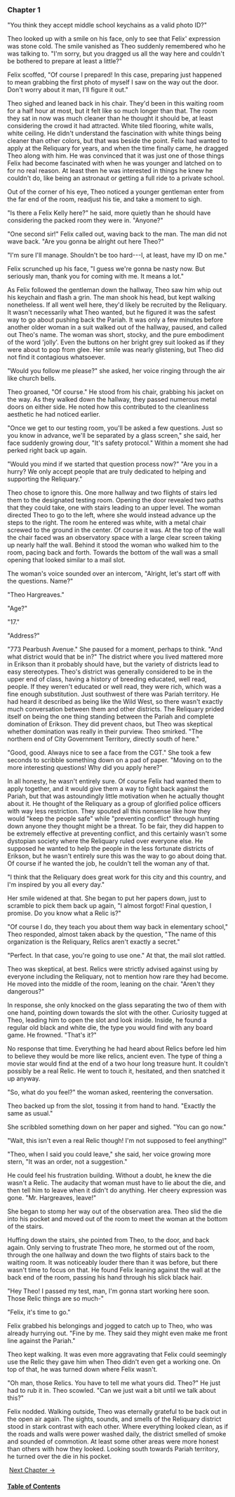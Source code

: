 ### Chapter 1

"You think they accept middle school keychains as a valid photo ID?"

Theo looked up with a smile on his face, only to see that Felix' expression was stone cold. The smile vanished as Theo suddenly remembered who he was talking to. "I'm sorry, but you dragged us all the way here and couldn't be bothered to prepare at least a little?"

Felix scoffed, "Of course I prepared! In this case, preparing just happened to mean grabbing the first photo of myself I saw on the way out the door. Don't worry about it man, I'll figure it out."

Theo sighed and leaned back in his chair. They'd been in this waiting room for a half hour at most, but it felt like so much longer than that. The room they sat in now was much cleaner than he thought it should be, at least considering the crowd it had attracted. White tiled flooring, white walls, white ceiling. He didn't understand the fascination with white things being cleaner than other colors, but that was beside the point. Felix had wanted to apply at the Reliquary for years, and when the time finally came, he dragged Theo along with him. He was convinced that it was just one of those things Felix had become fascinated with when he was younger and latched on to for no real reason. At least then he was interested in things he knew he couldn't do, like being an astronaut or getting a full ride to a private school.

Out of the corner of his eye, Theo noticed a younger gentleman enter from the far end of the room, readjust his tie, and take a moment to sigh. 

"Is there a Felix Kelly here?" he said, more quietly than he should have considering the packed room they were in. "Anyone?"

"One second sir!" Felix called out, waving back to the man. The man did not wave back. "Are you gonna be alright out here Theo?"

"I'm sure I'll manage. Shouldn't be too hard---I, at least, have my ID on me."

Felix scrunched up his face, "I guess we're gonna be nasty now. But seriously man, thank you for coming with me. It means a lot." 

As Felix followed the gentleman down the hallway, Theo saw him whip out his keychain and flash a grin. The man shook his head, but kept walking nonetheless. If all went well here, they'd likely be recruited by the Reliquary. It wasn't necessarily what Theo wanted, but he figured it was the safest way to go about pushing back the Pariah. It was only a few minutes before another older woman in a suit walked out of the hallway, paused, and called out Theo's name. The woman was short, stocky, and the pure embodiment of the word 'jolly'. Even the buttons on her bright grey suit looked as if they were about to pop from glee. Her smile was nearly glistening, but Theo did not find it contagious whatsoever. 

"Would you follow me please?" she asked, her voice ringing through the air like church bells. 

Theo groaned, "Of course." He stood from his chair, grabbing his jacket on the way. As they walked down the hallway, they passed numerous metal doors on either side. He noted how this contributed to the cleanliness aesthetic he had noticed earlier.

"Once we get to our testing room, you'll be asked a few questions. Just so you know in advance, we'll be separated by a glass screen," she said, her face suddenly growing dour, "It's safety protocol." Within a moment she had perked right back up again.

"Would you mind if we started that question process now?"
"Are you in a hurry? We only accept people that are truly dedicated to helping and supporting the Reliquary."

Theo chose to ignore this. One more hallway and two flights of stairs led them to the designated testing room. Opening the door revealed two paths that they could take, one with stairs leading to an upper level. The woman directed Theo to go to the left, where she would instead advance up the steps to the right. The room he entered was white, with a metal chair screwed to the ground in the center. Of course it was. At the top of the wall the chair faced was an observatory space with a large clear screen taking up nearly half the wall. Behind it stood the woman who walked him to the room, pacing back and forth. Towards the bottom of the wall was a small opening that looked similar to a mail slot.

The woman's voice sounded over an intercom, "Alright, let's start off with the questions. Name?"

"Theo Hargreaves."

"Age?"

"17."

"Address?"

"773 Pearbush Avenue." 
She paused for a moment, perhaps to think. "And what district would that be in?" 
The district where you lived mattered more in Erikson than it probably should have, but the variety of districts lead to easy stereotypes. Theo's district was generally considered to be in the upper end of class, having a history of breeding educated, well read, people. If they weren't educated or well read, they were rich, which was a fine enough substitution. Just southwest of there was Pariah territory. He had heard it described as being like the Wild West, so there wasn't exactly much conversation between them and other districts. The Reliquary prided itself on being the one thing standing between the Pariah and complete domination of Erikson. They did prevent chaos, but Theo was skeptical whether domination was really in their purview. Theo smirked. "The northern end of City Government Territory, directly south of here." 

"Good, good. Always nice to see a face from the CGT." She took a few seconds to scribble something down on a pad of paper. "Moving on to the more interesting questions! Why did you apply here?"

In all honesty, he wasn't entirely sure. Of course Felix had wanted them to apply together, and it would give them a way to fight back against the Pariah, but that was astoundingly little motivation when he actually thought about it. He thought of the Reliquary as a group of glorified police officers with way less restriction. They spouted all this nonsense like how they would "keep the people safe" while "preventing conflict" through hunting down anyone they thought might be a threat. To be fair, they did happen to be extremely effective at preventing conflict, and this certainly wasn't some dystopian society where the Reliquary ruled over everyone else. He supposed he wanted to help the people in the less fortunate districts of Erikson, but he wasn't entirely sure this was the way to go about doing that. Of course if he wanted the job, he couldn't tell the woman any of that. 

"I think that the Reliquary does great work for this city and this country, and I'm inspired by you all every day."

Her smile widened at that. She began to put her papers down, just to scramble to pick them back up again, "I almost forgot! Final question, I promise. Do you know what a Relic is?"

"Of course I do, they teach you about them way back in elementary school," Theo responded, almost taken aback by the question, "The name of this organization is the Reliquary, Relics aren't exactly a secret."

"Perfect. In that case, you're going to use one." At that, the mail slot rattled.

Theo was skeptical, at best. Relics were strictly advised against using by everyone including the Reliquary, not to mention how rare they had become. He moved into the middle of the room, leaning on the chair. "Aren't they dangerous?"

In response, she only knocked on the glass separating the two of them with one hand, pointing down towards the slot with the other. Curiosity tugged at Theo, leading him to open the slot and look inside. Inside, he found a regular old black and white die, the type you would find with any board game. He frowned. "That's it?"

No response that time. Everything he had heard about Relics before led him to believe they would be more like relics, ancient even. The type of thing a movie star would find at the end of a two hour long treasure hunt. It couldn't possibly be a real Relic. He went to touch it, hesitated, and then snatched it up anyway.

"So, what do you feel?" the woman asked, reentering the conversation.

Theo backed up from the slot, tossing it from hand to hand. "Exactly the same as usual."

She scribbled something down on her paper and sighed. "You can go now."

"Wait, this isn't even a real Relic though! I'm not supposed to feel anything!"

"Theo, when I said you could leave," she said, her voice growing more stern, "It was an order, not a suggestion."

He could feel his frustration building. Without a doubt, he knew the die wasn't a Relic. The audacity that woman must have to lie about the die, and then tell him to leave when it didn't do anything. Her cheery expression was gone. "Mr. Hargreaves, leave!"

She began to stomp her way out of the observation area. Theo slid the die into his pocket and moved out of the room to meet the woman at the bottom of the stairs.

Huffing down the stairs, she pointed from Theo, to the door, and back again. Only serving to frustrate Theo more, he stormed out of the room, through the one hallway and down the two flights of stairs back to the waiting room. It was noticeably louder there than it was before, but there wasn't time to focus on that. He found Felix leaning against the wall at the back end of the room, passing his hand through his slick black hair.

"Hey Theo! I passed my test, man, I'm gonna start working here soon. Those Relic things are so much-"

"Felix, it's time to go."

Felix grabbed his belongings and jogged to catch up to Theo, who was already hurrying out. "Fine by me. They said they might even make me front line against the Pariah."

Theo kept walking. It was even more aggravating that Felix could seemingly use the Relic they gave him when Theo didn't even get a working one. On top of that, he was turned down where Felix wasn't.

"Oh man, those Relics. You have to tell me what yours did. Theo?" 
He just had to rub it in. Theo scowled. "Can we just wait a bit until we talk about this?"

Felix nodded. Walking outside, Theo was eternally grateful to be back out in the open air again. The sights, sounds, and smells of the Reliquary district stood in stark contrast with each other. Where everything looked clean, as if the roads and walls were power washed daily, the district smelled of smoke and sounded of commotion. At least some other areas were more honest than others with how they looked. Looking south towards Pariah territory, he turned over the die in his pocket.

​																											[Next Chapter ->](chapter2.html)



#### [Table of Contents](index.md)